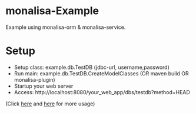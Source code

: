# monalisa-Example
Example using monalisa-orm & monalisa-service.

# Setup
* Setup class: example.db.TestDB  (jdbc-url, username,password)
* Run main: example.db.TestDB.CreateModelClasses (OR maven build OR monalisa-plugin)
* Startup your web server
* Access: http://localhost:8080/your_web_app/dbs/testdb?method=HEAD 

(Click [here](https://github.com/11039850/monalisa-orm) and [here](https://github.com/11039850/monalisa-service) for more usage)
